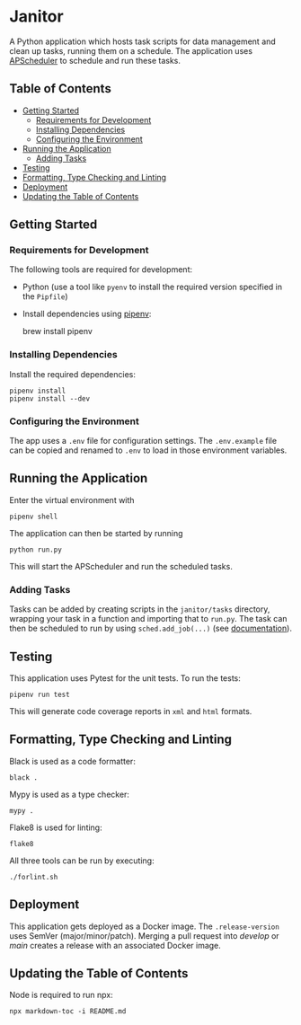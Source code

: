 <!-- omit from toc -->
# Janitor
A Python application which hosts task scripts for data management and clean up tasks, running them on a schedule.
The application uses [APScheduler](https://apscheduler.readthedocs.io/en/3.x/) to schedule and run these tasks.

<!-- omit from toc -->
## Table of Contents

- [Getting Started](#getting-started)
  - [Requirements for Development](#requirements-for-development)
  - [Installing Dependencies](#installing-dependencies)
  - [Configuring the Environment](#configuring-the-environment)
- [Running the Application](#running-the-application)
  - [Adding Tasks](#adding-tasks)
- [Testing](#testing)
- [Formatting, Type Checking and Linting](#formatting-type-checking-and-linting)
- [Deployment](#deployment)
- [Updating the Table of Contents](#updating-the-table-of-contents)


## Getting Started

### Requirements for Development

The following tools are required for development:

- Python (use a tool like `pyenv` to install the required version specified in the `Pipfile`)
- Install dependencies using [pipenv](https://github.com/pypa/pipenv):

    brew install pipenv

### Installing Dependencies

Install the required dependencies:

    pipenv install
    pipenv install --dev

### Configuring the Environment

The app uses a `.env` file for configuration settings.
The `.env.example` file can be copied and renamed to `.env` to load in those environment variables.

## Running the Application

Enter the virtual environment with

    pipenv shell

The application can then be started by running

    python run.py

This will start the APScheduler and run the scheduled tasks.

### Adding Tasks

Tasks can be added by creating scripts in the `janitor/tasks` directory, wrapping your task in a function and importing that to `run.py`.
The task can then be scheduled to run by using `sched.add_job(...)` (see [documentation](https://apscheduler.readthedocs.io/en/3.x/userguide.html#adding-jobs)).

## Testing

This application uses Pytest for the unit tests.
To run the tests:

    pipenv run test

This will generate code coverage reports in `xml` and `html` formats.

## Formatting, Type Checking and Linting

Black is used as a code formatter:

    black .

Mypy is used as a type checker:

    mypy .

Flake8 is used for linting:

    flake8

All three tools can be run by executing:

    ./forlint.sh

## Deployment

This application gets deployed as a Docker image.
The `.release-version` uses SemVer (major/minor/patch).
Merging a pull request into *develop* or *main* creates a release with an associated Docker image.

## Updating the Table of Contents

Node is required to run npx:

    npx markdown-toc -i README.md
